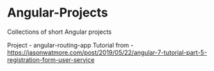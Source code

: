 # Angular-Projects
Collections of short Angular projects

Project - angular-routing-app
Tutorial from - https://jasonwatmore.com/post/2019/05/22/angular-7-tutorial-part-5-registration-form-user-service
